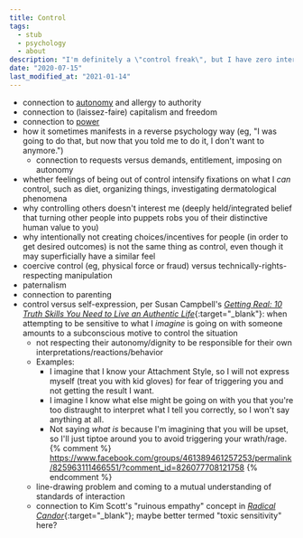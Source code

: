 ```yaml
---
title: Control
tags:
  - stub
  - psychology
  - about
description: "I'm definitely a \"control freak\", but I have zero interest in controlling others."
date: "2020-07-15"
last_modified_at: "2021-01-14"
---
```


* connection to [autonomy](/autonomy/) and allergy to authority
* connection to (laissez-faire) capitalism and freedom
* connection to [power](/power/)
* how it sometimes manifests in a reverse psychology way (eg, "I was going to do that, but now that you told me to do it, I don't want to anymore.")
  * connection to requests versus demands, entitlement, imposing on autonomy
* whether feelings of being out of control intensify fixations on what I _can_ control, such as diet, organizing things, investigating dermatological phenomena
* why controlling others doesn't interest me (deeply held/integrated belief that turning other people into puppets robs you of their distinctive human value to you)
* why intentionally not creating choices/incentives for people (in order to get desired outcomes) is not the same thing as control, even though it may superficially have a similar feel
* coercive control (eg, physical force or fraud) versus technically-rights-respecting manipulation
* paternalism
* connection to parenting
* control versus self-expression, per Susan Campbell's [_Getting Real: 10 Truth Skills You Need to Live an Authentic Life_](https://smile.amazon.com/dp/B002L2GK5O){:target="&lowbar;blank"}: when attempting to be sensitive to what I _imagine_ is going on with someone amounts to a subconscious motive to control the situation
  * not respecting their autonomy/dignity to be responsible for their own interpretations/reactions/behavior
  * Examples:
    * I imagine that I know your Attachment Style, so I will not express myself (treat you with kid gloves) for fear of triggering you and not getting the result I want.
    * I imagine I know what else might be going on with you that you're too distraught to interpret what I tell you correctly, so I won't say anything at all.
    * Not saying _what is_ because I'm imagining that you will be upset, so I'll just tiptoe around you to avoid triggering your wrath/rage.
{% comment %}
https://www.facebook.com/groups/461389461257253/permalink/825963111466551/?comment_id=826077708121758
{% endcomment %}
  * line-drawing problem and coming to a mutual understanding of standards of interaction
  * connection to Kim Scott's "ruinous empathy" concept in [_Radical Candor_](https://www.audible.com/pd/1250245788){:target="&lowbar;blank"}; maybe better termed "toxic sensitivity" here?

